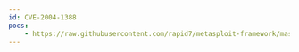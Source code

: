 ```yaml
---
id: CVE-2004-1388
pocs:
    - https://raw.githubusercontent.com/rapid7/metasploit-framework/master/modules/exploits/linux/http/gpsd_format_string.rb
---
```

